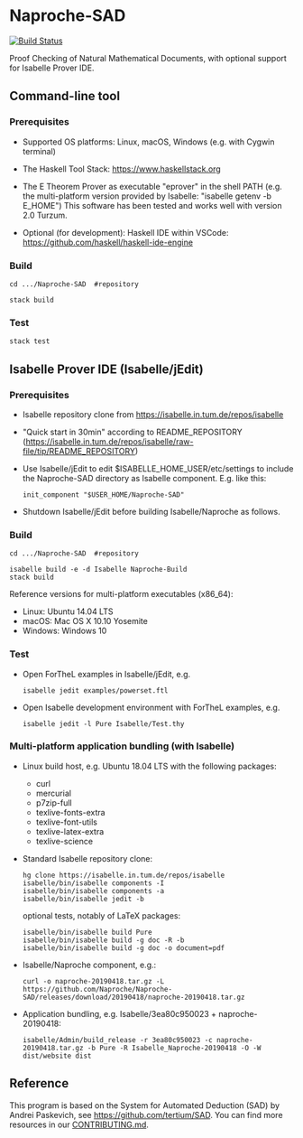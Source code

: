 # Naproche-SAD

[![Build Status](https://travis-ci.com/anfelor/Naproche-SAD.svg?branch=master)](https://travis-ci.com/anfelor/Naproche-SAD)

Proof Checking of Natural Mathematical Documents, with optional support
for Isabelle Prover IDE.

## Command-line tool

### Prerequisites

  * Supported OS platforms: Linux, macOS, Windows (e.g. with Cygwin terminal)

  * The Haskell Tool Stack: https://www.haskellstack.org

  * The E Theorem Prover as executable "eprover" in the shell PATH (e.g. the
    multi-platform version provided by Isabelle: "isabelle getenv -b E_HOME")
    This software has been tested and works well with version 2.0 Turzum.

  * Optional (for development): Haskell IDE within VSCode:
    https://github.com/haskell/haskell-ide-engine


### Build

    cd .../Naproche-SAD  #repository

    stack build


### Test

    stack test

## Isabelle Prover IDE (Isabelle/jEdit)

### Prerequisites

  * Isabelle repository clone from https://isabelle.in.tum.de/repos/isabelle

  * "Quick start in 30min" according to README_REPOSITORY
    (https://isabelle.in.tum.de/repos/isabelle/raw-file/tip/README_REPOSITORY)

  * Use Isabelle/jEdit to edit $ISABELLE_HOME_USER/etc/settings to include
    the Naproche-SAD directory as Isabelle component. E.g. like this:

        init_component "$USER_HOME/Naproche-SAD"

  * Shutdown Isabelle/jEdit before building Isabelle/Naproche as follows.


### Build

    cd .../Naproche-SAD  #repository

    isabelle build -e -d Isabelle Naproche-Build
    stack build

Reference versions for multi-platform executables (x86_64):

  * Linux: Ubuntu 14.04 LTS
  * macOS: Mac OS X 10.10 Yosemite
  * Windows: Windows 10


### Test

* Open ForTheL examples in Isabelle/jEdit, e.g.

      isabelle jedit examples/powerset.ftl

* Open Isabelle development environment with ForTheL examples, e.g.

      isabelle jedit -l Pure Isabelle/Test.thy


### Multi-platform application bundling (with Isabelle)

  * Linux build host, e.g. Ubuntu 18.04 LTS with the following packages:
      - curl
      - mercurial
      - p7zip-full
      - texlive-fonts-extra
      - texlive-font-utils
      - texlive-latex-extra
      - texlive-science

  * Standard Isabelle repository clone:

        hg clone https://isabelle.in.tum.de/repos/isabelle
        isabelle/bin/isabelle components -I
        isabelle/bin/isabelle components -a
        isabelle/bin/isabelle jedit -b

    optional tests, notably of LaTeX packages:
    
        isabelle/bin/isabelle build Pure
        isabelle/bin/isabelle build -g doc -R -b
        isabelle/bin/isabelle build -g doc -o document=pdf

  * Isabelle/Naproche component, e.g.:

        curl -o naproche-20190418.tar.gz -L https://github.com/Naproche/Naproche-SAD/releases/download/20190418/naproche-20190418.tar.gz

  * Application bundling, e.g. Isabelle/3ea80c950023 + naproche-20190418:

        isabelle/Admin/build_release -r 3ea80c950023 -c naproche-20190418.tar.gz -b Pure -R Isabelle_Naproche-20190418 -O -W dist/website dist


## Reference ##

This program is based on the System for Automated Deduction (SAD) by
Andrei Paskevich, see https://github.com/tertium/SAD.
You can find more resources in our [CONTRIBUTING.md](CONTRIBUTING.md).